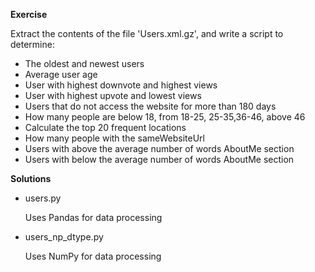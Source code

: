 **Exercise**

Extract the contents of the file 'Users.xml.gz', and write a script to determine:
* The oldest and newest users
* Average user age
* User with highest downvote and highest views
* User with highest upvote and lowest views
* Users that do not access the website for more than 180 days
* How many people are below 18, from 18-25, 25-35,36-46, above 46
* Calculate the top 20 frequent locations
* How many people with the sameWebsiteUrl
* Users with above the average number of words AboutMe section
* Users with below the average number of words AboutMe section

**Solutions**

* users.py

    Uses Pandas for data processing
    
* users_np_dtype.py

    Uses NumPy for data processing
